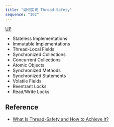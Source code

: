 ```yaml
---
title: "如何实现 Thread-Safety"
sequence: "102"
---
```


[UP](/java-concurrency.html)


- Stateless Implementations
- Immutable Implementations
- Thread-Local Fields
- Synchronized Collections
- Concurrent Collections
- Atomic Objects
- Synchronized Methods
- Synchronized Statements
- Volatile Fields
- Reentrant Locks
- Read/Write Locks

## Reference

- [What Is Thread-Safety and How to Achieve It?](https://www.baeldung.com/java-thread-safety)
